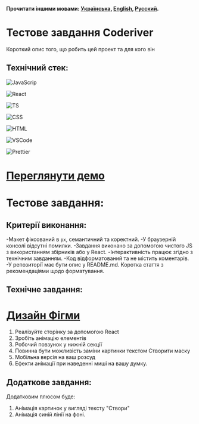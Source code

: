 **Прочитати іншими мовами: [Українська](README.ua.md), [English](README.md), [Русский](README.ru.md).**

# Тестове завдання Coderiver

Короткий опис того, що робить цей проект та для кого він

## Технічний стек:

![JavaScrip](https://img.shields.io/badge/JavaScript-323330?style=for-the-badge&logo=javascript&logoColor=F7DF1E)

![React](https://img.shields.io/badge/React-20232A?style=for-the-badge&logo=react&logoColor=61DAFB)

![TS](https://img.shields.io/badge/TypeScript-007ACC?style=for-the-badge&logo=typescript&logoColor=white)

![CSS](https://img.shields.io/badge/language-CSS-blue?logo=CSS3)

![HTML](https://img.shields.io/badge/language-HTML-blue?logo=HTML5)

![VSCode](https://img.shields.io/badge/VSCode-0078D4?style=for-the-badge&logo=visual%20studio%20code&logoColor=white)

![Prettier](https://img.shields.io/badge/prettier-1A2C34?style=for-the-badge&logo=prettier&logoColor=F7BA3E)

# [Переглянути демо]()

# Тестове завдання:

## Критерії виконання:

-Макет фіксований в `px`, семантичний та коректний.
-У браузерній консолі відсутні помилки.
-Завдання виконано за допомогою чистого JS з використанням збірників або у React.
-Інтерактивність працює згідно з технічним завданням.
-Код відформатований та не містить коментарів.
-У репозиторії має бути опис у README.md. Коротка стаття з рекомендаціями щодо форматування.

## Технічне завдання:

# [Дизайн Фігми](https://www.figma.com/file/CvIWYpVrYIsdf6sAFASlKv/design)

1. Реалізуйте сторінку за допомогою React
2. Зробіть анімацію елементів
3. Робочий повзунок у нижній секції
4. Повинна бути можливість заміни картинки текстом Створити маску
5. Мобільна версія на ваш розсуд
6. Ефекти анімації при наведенні миші на вашу думку.

## Додаткове завдання:

Додатковим плюсом буде:

1. Анімація картинок у вигляді тексту "Створи"
2. Анімація синій лінії на фоні.
